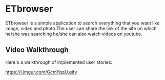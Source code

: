 # ETbrowser
ETbrowser is a simple application to search everything that you want like image, video and photo 
The user can share the link of the site on which he/she was searching he/she can also watch videos on youtube.


## Video Walkthrough

Here's a walkthrough of implemented user stories:

https://i.imgur.com/GcmYqqU.gifv
